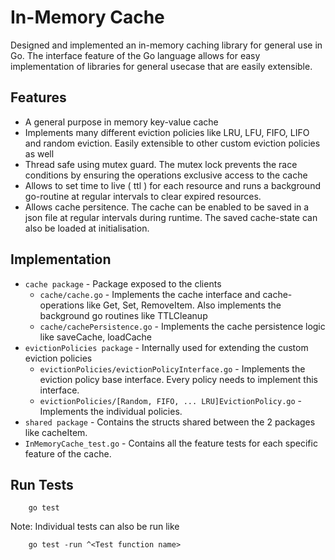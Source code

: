 # In-Memory Cache
Designed and implemented an in-memory caching library for general use in Go. The interface feature of the Go language allows for easy implementation of libraries for general usecase that are easily extensible.

## Features
- A general purpose in memory key-value cache
- Implements many different eviction policies like LRU, LFU, FIFO, LIFO and random eviction. Easily extensible to other custom eviction policies as well
- Thread safe using mutex guard. The mutex lock prevents the race conditions by ensuring the operations exclusive access to the cache
- Allows to set time to live ( ttl ) for each resource and runs a background go-routine at regular intervals to clear expired resources.
- Allows cache persitence. The cache can be enabled to be saved in a json file at regular intervals during runtime. The saved cache-state can also be loaded at initialisation.

## Implementation
- `cache package` - Package exposed to the clients
    - `cache/cache.go` - Implements the cache interface and cache-operations like Get, Set, RemoveItem. Also implements the background go routines like TTLCleanup
    - `cache/cachePersistence.go` - Implements the cache persistence logic like saveCache, loadCache
- `evictionPolicies package` - Internally used for extending the custom eviction policies
    - `evictionPolicies/evictionPolicyInterface.go` - Implements the eviction policy base interface. Every policy needs to implement this interface.
    - `evictionPolicies/[Random, FIFO, ... LRU]EvictionPolicy.go` - Implements the individual policies.
-  `shared package` - Contains the structs shared between the 2 packages like cacheItem.
- `InMemoryCache_test.go` - Contains all the feature tests for each specific feature of the cache.

## Run Tests
```
    go test
```
Note: Individual tests can also be run like
```
    go test -run ^<Test function name>
```